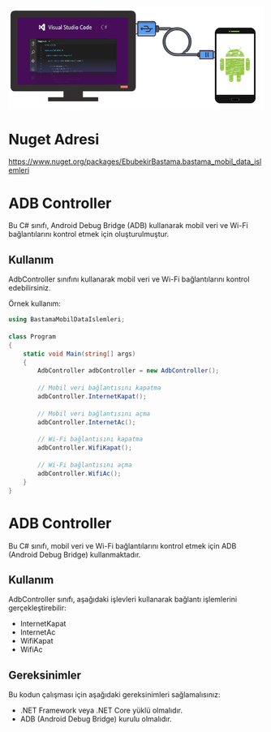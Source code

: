 ![ADb Command](https://raw.githubusercontent.com/ebubekirbastama/EBS-ADB-slemleri/main/ebsadb.png)

# Nuget Adresi
 https://www.nuget.org/packages/EbubekirBastama.bastama_mobil_data_islemleri
# ADB Controller

Bu C# sınıfı, Android Debug Bridge (ADB) kullanarak mobil veri ve Wi-Fi bağlantılarını kontrol etmek için oluşturulmuştur.

## Kullanım

AdbController sınıfını kullanarak mobil veri ve Wi-Fi bağlantılarını kontrol edebilirsiniz.

Örnek kullanım:

```csharp
using BastamaMobilDataIslemleri;

class Program
{
    static void Main(string[] args)
    {
        AdbController adbController = new AdbController();

        // Mobil veri bağlantısını kapatma
        adbController.InternetKapat();

        // Mobil veri bağlantısını açma
        adbController.InternetAc();

        // Wi-Fi bağlantısını kapatma
        adbController.WifiKapat();

        // Wi-Fi bağlantısını açma
        adbController.WifiAc();
    }
}
````
# ADB Controller

Bu C# sınıfı, mobil veri ve Wi-Fi bağlantılarını kontrol etmek için ADB (Android Debug Bridge) kullanmaktadır.

## Kullanım

AdbController sınıfı, aşağıdaki işlevleri kullanarak bağlantı işlemlerini gerçekleştirebilir:

- InternetKapat
- InternetAc
- WifiKapat
- WifiAc

## Gereksinimler

Bu kodun çalışması için aşağıdaki gereksinimleri sağlamalısınız:

- .NET Framework veya .NET Core yüklü olmalıdır.
- ADB (Android Debug Bridge) kurulu olmalıdır.

